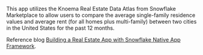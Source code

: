 This app utilizes the Knoema Real Estate Data Atlas from Snowflake Marketplace to allow users to compare the average single-family residence values and average rent (for all homes plus multi-family) between two cities in the United States for the past 12 months.  

Reference blog [Building a Real Estate App with Snowflake Native App Framework](https://medium.com/snowflake/building-a-real-estate-app-with-snowflake-native-app-framework-68ee5d5ffe9a).